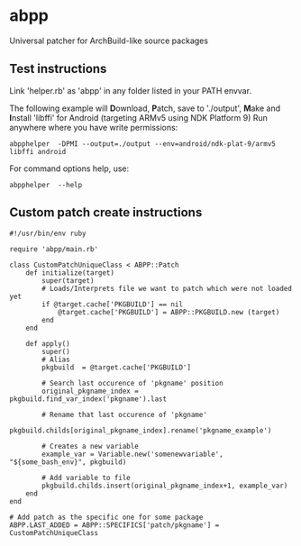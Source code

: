 # abpp
Universal patcher for ArchBuild-like source packages

## Test instructions
Link 'helper.rb' as  'abpp' in any folder listed in your PATH envvar.

The following example will **D**ownload, **P**atch, save to './output', **M**ake and **I**nstall 'libffi' for Android (targeting ARMv5 using NDK Platform 9)
Run anywhere where you have write permissions:
```
abpphelper  -DPMI --output=./output --env=android/ndk-plat-9/armv5 libffi android
```

For command options help, use:
```
abpphelper  --help
```

## Custom patch create instructions
```
#!/usr/bin/env ruby

require 'abpp/main.rb'

class CustomPatchUniqueClass < ABPP::Patch
	def initialize(target)
		super(target)
		# Loads/Interprets file we want to patch which were not loaded yet
		if @target.cache['PKGBUILD'] == nil
			@target.cache['PKGBUILD'] = ABPP::PKGBUILD.new (target)
		end
	end
	
	def apply()
		super()
		# Alias
		pkgbuild  = @target.cache['PKGBUILD']
		
		# Search last occurence of 'pkgname' position
		original_pkgname_index = pkgbuild.find_var_index('pkgname').last
		
		# Rename that last occurence of 'pkgname'
		pkgbuild.childs[original_pkgname_index].rename('pkgname_example')
		
		# Creates a new variable
		example_var = Variable.new('somenewvariable', "${some_bash_env}", pkgbuild)
		
		# Add variable to file
		pkgbuild.childs.insert(original_pkgname_index+1, example_var)
	end
end

# Add patch as the specific one for some package
ABPP.LAST_ADDED = ABPP::SPECIFICS['patch/pkgname'] = CustomPatchUniqueClass

```
